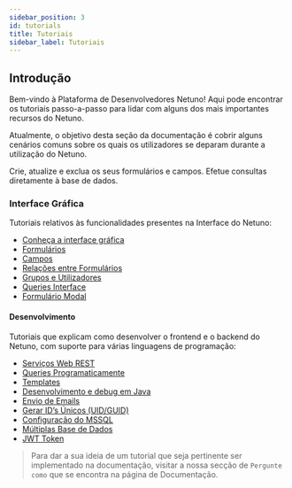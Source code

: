```yaml
---
sidebar_position: 3
id: tutorials
title: Tutoriais
sidebar_label: Tutoriais
---
```


## Introdução

Bem-vindo à Plataforma de Desenvolvedores Netuno! Aqui pode encontrar os tutoriais passo-a-passo para lidar com alguns dos mais importantes recursos do Netuno.

Atualmente, o objetivo desta seção da documentação é cobrir alguns cenários comuns sobre os quais os utilizadores se deparam durante a utilização do Netuno.

Crie, atualize e exclua os seus formulários e campos. Efetue consultas diretamente à base de dados.


### Interface Gráfica

Tutoriais relativos às funcionalidades presentes na Interface do Netuno:

* [Conheça a interface gráfica](../academy/ui/graphical-interface.md)
* [Formulários](../academy/ui/forms.md)
* [Campos](../academy/ui/fields.md)
* [Relações entre Formulários](../academy/ui/relationships-between-forms.md)
* [Grupos e Utilizadores](../academy/ui/user-groups.md)
* [Queries Interface](../academy/ui/queries-interface.md)
* [Formulário Modal](../academy/ui/modal-form.md)

#### Desenvolvimento

Tutoriais que explicam como desenvolver o frontend e o backend do Netuno, com suporte para várias linguagens de programação:

* [Serviços Web REST](../academy/server/services/rest.md)
* [Queries Programaticamente](../academy/server/services/queries-programmatically.md)
* [Templates](../academy/server/templates.md)
* [Desenvolvimento e debug em Java](../academy/server/development-debug-java.md)
* [Envio de Emails](../academy/server/services/sending-emails.md)
* [Gerar ID’s Únicos (UID/GUID)](../academy/server/services/generate-uid-guid.md)
* [Configuração do MSSQL](../academy/server/database/mssql.md)
* [Múltiplas Base de Dados](../academy/server/database/multiple-databases.md)
* [JWT Token](../academy/server/services/jwt.md)

> Para dar a sua ideia de um tutorial que seja pertinente ser implementado na documentação, visitar a nossa secção de ``Pergunte como`` que se encontra na página de Documentação.
